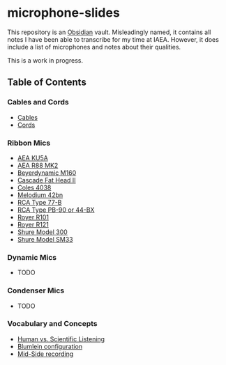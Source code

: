 # microphone-slides

This repository is an [Obsidian](https://obsidian.md/) vault. Misleadingly named, it contains all notes I have  been able to transcribe for my time at IAEA. However, it does include a list of microphones and notes about their qualities.

This is a work in progress.

## Table of Contents

### Cables and Cords
- [Cables](Cables%20and%20Cords/Cables.md)
- [Cords](Cables%20and%20Cords/Cords.md)

### Ribbon Mics
- [AEA KU5A](Ribbon%20Mics/AEA%20KU5A.md)
- [AEA R88 MK2](Ribbon%20Mics/AEA%20R88%20MK2.md)
- [Beyerdynamic M160](Ribbon%20Mics/Beyerdynamic%20M160.md)
- [Cascade Fat Head II](Ribbon%20Mics/Cascade%20Fat%20Head%20II.md)
- [Coles 4038](Ribbon%20Mics/Coles%204038.md)
- [Melodium 42bn](Ribbon%20Mics/Melodium%2042bn.md)
- [RCA Type 77-B](Ribbon%20Mics/RCA%20Type%2077-B.md)
- [RCA Type PB-90 or 44-BX](Ribbon%20Mics/RCA%20Type%20PB-90%20or%2044-BX.md)
- [Royer R101](Ribbon%20Mics/Royer%20R101.md)
- [Royer R121](Ribbon%20Mics/Royer%20R121.md)
- [Shure Model 300](Ribbon%20Mics/Shure%20Model%20300.md)
- [Shure Model SM33](Ribbon%20Mics/Shure%20Model%20SM33.md)

### Dynamic Mics
- TODO
### Condenser Mics
- TODO

### Vocabulary and Concepts
- [Human vs. Scientific Listening](Vocabulary%20and%20Concepts/Human%20vs.%20Scientific%20Listening.md)
- [Blumlein configuration](Vocabulary%20and%20Concepts/Blumlein%20configuration.md)
- [Mid-Side recording](Vocabulary%20and%20Concepts/Mid-Side%20recording.md)